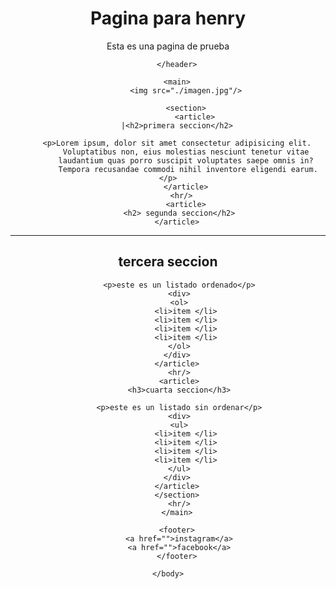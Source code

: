 <!DOCTYPE html>
<html lang="es">
    <head>
        <title>Mi pagina para henry</title>
    </head>
    <body>
        <header>
         <h1>Pagina para henry</h1>
              <p>Esta es una pagina de prueba</p>

        </header>

        <main>
            <img src="./imagen.jpg"/>

            <section>
                <article>
        |<h2>primera seccion</h2>

        <p>Lorem ipsum, dolor sit amet consectetur adipisicing elit.
             Voluptatibus non, eius molestias nesciunt tenetur vitae 
             laudantium quas porro suscipit voluptates saepe omnis in? 
             Tempora recusandae commodi nihil inventore eligendi earum.</p>
            </article>
            <hr/>  
            <article>
         <h2> segunda seccion</h2>
        </article>
<hr/>   
        <article>
         <h2>tercera seccion</h2>

         <p>este es un listado ordenado</p>
         <div>
         <ol>
            <li>item </li>
            <li>item </li>
            <li>item </li>
            <li>item </li>
         </ol>
        </div>
        </article>
         <hr/>
         <article>
         <h3>cuarta seccion</h3>

         <p>este es un listado sin ordenar</p>
         <div>
         <ul>
            <li>item </li>
            <li>item </li>
            <li>item </li>
            <li>item </li>
         </ul>
        </div>
        </article>
        </section>
         <hr/>
        </main>
        
        <footer>
         <a href="">instagram</a>
         <a href="">facebook</a>
        </footer>

    </body>
</html>
